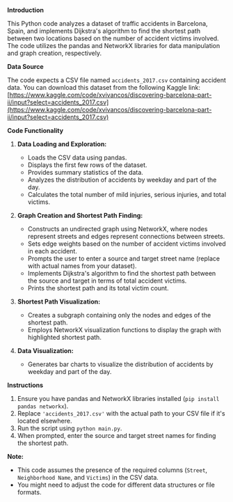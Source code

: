 **Introduction**

This Python code analyzes a dataset of traffic accidents in Barcelona, Spain, and implements Dijkstra's algorithm to find the shortest path between two locations based on the number of accident victims involved. The code utilizes the pandas and NetworkX libraries for data manipulation and graph creation, respectively.

**Data Source**

The code expects a CSV file named `accidents_2017.csv` containing accident data. You can download this dataset from the following Kaggle link: [https://www.kaggle.com/code/xvivancos/discovering-barcelona-part-ii/input?select=accidents_2017.csv](https://www.kaggle.com/code/xvivancos/discovering-barcelona-part-ii/input?select=accidents_2017.csv)

**Code Functionality**

1. **Data Loading and Exploration:**
   - Loads the CSV data using pandas.
   - Displays the first few rows of the dataset.
   - Provides summary statistics of the data.
   - Analyzes the distribution of accidents by weekday and part of the day.
   - Calculates the total number of mild injuries, serious injuries, and total victims.

2. **Graph Creation and Shortest Path Finding:**
   - Constructs an undirected graph using NetworkX, where nodes represent streets and edges represent connections between streets.
   - Sets edge weights based on the number of accident victims involved in each accident.
   - Prompts the user to enter a source and target street name (replace with actual names from your dataset).
   - Implements Dijkstra's algorithm to find the shortest path between the source and target in terms of total accident victims.
   - Prints the shortest path and its total victim count.

3. **Shortest Path Visualization:**
   - Creates a subgraph containing only the nodes and edges of the shortest path.
   - Employs NetworkX visualization functions to display the graph with highlighted shortest path.

4. **Data Visualization:**
   - Generates bar charts to visualize the distribution of accidents by weekday and part of the day.

**Instructions**

1. Ensure you have pandas and NetworkX libraries installed (`pip install pandas networkx`).
2. Replace `'accidents_2017.csv'` with the actual path to your CSV file if it's located elsewhere.
3. Run the script using `python main.py`.
4. When prompted, enter the source and target street names for finding the shortest path.

**Note:**

* This code assumes the presence of the required columns (`Street`, `Neighborhood Name`, and `Victims`) in the CSV data.
* You might need to adjust the code for different data structures or file formats.

